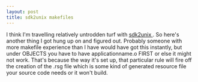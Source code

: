```yaml
---
layout: post
title: sdk2unix makefiles
---
```

<p>I think I'm travelling relatively untrodden turf with <a href="http://simonwoodside.com/weblog/2004/03/07">sdk2unix </a>. So here's another thing I got hung up on and figured out. Probably someone with more makefile experience than I have would have got this instantly, but under OBJECTS you have to have applicationname.o FIRST or else it might not work. That's because the way it's set up, that particular rule will fire off the creation of the .rsg file which is some kind of generated resource file your source code needs or it won't build. </p>
